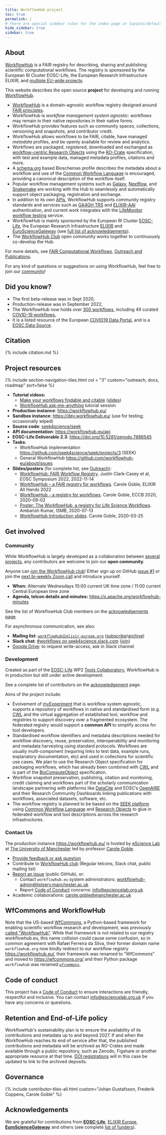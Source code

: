 ```yaml
---
title: WorkflowHub project
toc: true
permalink: /
# There are special sidebar rules for the index page in layouts/default.html
hide_sidebar: true
sidebar: true
---
```


## About

[WorkflowHub](https://workflowhub.eu/) is a FAIR registry for describing, sharing and publishing scientific computational workflows. The registry is sponsored by the European RI Cluster EOSC-Life, the European Research Infrastructure ELIXIR, and [multiple EU-wide projects](/project/acknowledgements/#funding).

This website describes the open source **project** for developing and running [WorkflowHub](https://workflowhub.eu/).

* [WorkflowHub](https://workflowhub.eu) is a domain-agnostic workflow registry designed around [FAIR principles](https://workflows.community/groups/fair/).
* WorkflowHub is *workflow management system agnostic*: workflows may remain in their native repositories in their native forms. 
* WorkflowHub provides features such as community spaces, collections, versioning and snapshots, and contributor credit.
* WorkflowHub allows workflows to be FAIR, citable, have managed *metadata* profiles, and be openly available for review and analytics.
* Workflows are packaged, registered, downloaded and exchanged as [workflow-centric Research Objects](/Workflow-RO-Crate/) using the [RO-Crate](https://w3id.org/ro/crate) specification, with test and example data, managed metadata profiles, citations and more.
* A [schema.org](https://schema.org/) based Bioschemas profile describes the metadata about a workflow and use of the [Common Workflow Language](https://www.commonwl.org/) is encouraged, providing a canonical description of the workflow itself.
* Popular workflow management systems such as [Galaxy](https://galaxyproject.org/), [Nextflow](https://nextflow.io/), and [Snakemake](https://snakemake.readthedocs.io/) are working with the Hub to seamlessly and automatically support object packaging, registration and exchange.
* In addition to its own [APIs](https://workflowhub.eu/api), WorkflowHub supports community registry standards and services such as [GA4GH TRS](https://about.workflowhub.eu/TRS/) and [ELIXIR-AAI](https://elixir-europe.org/services/compute/aai) authentication, and current work integrates with the [LifeMonitor workflow testing](https://lifemonitor.eu/) service.
* WorkflowHub is mainly sponsored by the European RI Cluster [EOSC-Life](https://www.eosc-life.eu/), the European Research Infrastructure [ELIXIR](https://elixir-europe.org/) and [EuroScienceGateway](http://eurosciencegateway.eu/) (see [full list of acknowledgements](/project/acknowledgements/#funding)).
* The [WorkflowHub Club](/project/community/) open community works together to continuously co-develop the Hub.  

For more details, see [FAIR Computational Workflows](https://workflows.community/groups/fair/), [Outreach and Publications](project/outreach).

For any kind of questions or suggestions on using WorkflowHub, feel free to join our [community](#community)!


## Did you know?

* The first beta-release was in Sept 2020, 
* Production-release was in September 2022, 
* The WorkflowHub now holds over [300 workflows](https://workflowhub.eu/workflows), including 49 curated [COVID-19 workflows](https://covid19.workflowhub.eu/),  
* It is a listed resource of the European [COVID19 Data Portal](https://www.covid19dataportal.org/), and is a [EOSC Data Source](https://marketplace.eosc-portal.eu/datasources/eosc.elixir-uk.5126ffcc8e23f65bbbe219d36128f2c8).


## Citation

{% include citation.md %}


## Project resources

{% include section-navigation-tiles.html col = "3" custom="outreach, docs, roadmap" sort=false %}

* **Tutorial videos:** 
  * [Make your workflows findable and citable](https://www.youtube.com/watch?v=2kGKxaPuQN8) ([slides](https://doi.org/10.5281/zenodo.7787488))
  * [WorkflowHub ask-me-anything](https://workflowhub.eu/presentations/19?version=1) tutorial session
* **Production instance**: <https://workflowhub.eu/> 
* **Sandbox instance**: <https://dev.workflowhub.eu/> (use for testing; occasionally wiped)
* **Source code**: [seek4science/seek](https://github.com/seek4science/seek) 
* **API documentation**: <https://workflowhub.eu/api>
* **EOSC-Life Deliverable 2.3**: <https://doi.org/10.5281/zenodo.7886545>
* **Tasks**: 
  * WorkflowHub implementation <https://github.com/seek4science/seek/projects/3> (SEEK)
  * General WorkflowHub <https://github.com/workflowhub-eu/about/issues>
* **Slides/posters** (for complete list, see [Outreach](/project/outreach/)):
  * [WorkflowHub: FAIR Workflow Registry](https://doi.org/10.5281/zenodo.7323471). Justin Clark-Casey et al, EOSC Symposium 2022, 2022-11-14
  * [WorkflowHub – a FAIR registry for workflows](https://doi.org/10.7490/f1000research.1118984.1). Carole Goble, ELIXIR All Hands 2022
  * [WorkflowHub - a registry for workflows](https://doi.org/10.5281/zenodo.4012124). Carole Goble, ECCB 2020, 2020-09-02
  * [Poster: The WorkflowHub, a registry for Life Science Workflows](https://workflowhub.eu/presentations/1). Ambarish Kumar, ISMB, 2020-07-13
  * [WorkflowHub Introduction slides](https://drive.google.com/open?id=1hfBAjjRnL9jGoxHEvq66Wo-wuKqouR3C). Carole Goble, 2020-03-25


## Get involved


### Community

While WorkflowHub is largely developed as a collaboration between [several projects](/project/acknowledgements), any contributors are welcome to join our **open community**.

Anyone can [join the WorkflowHub club](https://github.com/workflowhub-eu/about/issues/1)! Either sign up on GitHub [issue #1](https://github.com/workflowhub-eu/about/issues/1) or join the [next bi-weekly Zoom call](https://s.apache.org/workflowhub-minutes) and introduce yourself.

* **When:** Alternate Wednesdays 10:00 current UK time zone / 11:00 current Central European time zone 
* **Agenda, telcon details and minutes:** <https://s.apache.org/workflowhub-minutes>

See the list of WorkflowHub Club members on the [acknowledgements page](/project/acknowledgements).

For asynchronous communication, see also:

* **Mailing list**: [`workflowhub😊elixir-europe.org`](https://lists.elixir-europe.org/mailman/listinfo/workflowhub_elixir-europe.org) ([subscribe](https://lists.elixir-europe.org/mailman/listinfo/workflowhub_elixir-europe.org)/[archive](https://mail.elixir-europe.org/pipermail/workflowhub_elixir-europe.org/))
* **Slack chat**:  [#workflows on seek4science.slack.com](https://seek4science.slack.com/archives/CPLLVV94L) ([join](https://join.slack.com/t/seek4science/shared_invite/zt-csqh94qb-kf~kFbZxuHl1Hpxhbc8avw))
* [Google Drive](https://drive.google.com/drive/folders/1_bZ63W4oRtWL5OnWJNYvE4u3A27VyGGe): to request write-access, ask in Slack channel


### Development

Created as part of the [EOSC-Life](https://www.eosc-life.eu) WP2 [Tools Collaboratory](https://github.com/eosc-life/tools-collaboratory-roadmap), WorkflowHub is in production but still under active development.

See a complete list of contributors on the [acknowledgement](/project/acknowledgements) page.

Aims of the project include:

* Evolvement of [myExperiment](https://myexperiment.org/) that is workflow system agnostic, supports a repository of workflows in native and standardised form (e.g. [CWL](https://www.commonwl.org/) and the virtual aggregation of established tool, workflow and registries to support discovery over a fragmented ecosystem. The federated registry would support a **common API** to simplify access for tool developers.
* Standardised workflow identifiers and metadata descriptions needed for workflow discovery, reuse, preservation, interoperability and monitoring and metadata harvesting using standard protocols. Workflows are usually multi-component (requiring links to test data, example runs, explanatory documentation, etc) and used in collections for scientific use cases. We plan to use the Research Object specification for packaging workflows, which has already been combined with [CWL](https://www.commonwl.org/) and is part of the [BioComputeObject](http://biocomputeobject.org/) specification.
* Workflow snapshot preservation, publishing, citation and monitoring, credit claiming and workflows part of the scholarly communication landscape partnering with platforms like [DataCite](https://datacite.org/) and EOSC’s [OpenAIRE](https://www.openaire.eu/) and their Research Community Dashboards linking publications with workflows, associated datasets, software, etc.
* The workflow registry is planned to be based on the [SEEK platform](https://seek4science.org/) using [Common Workflow Language](https://www.commonwl.org/) and [Research Objects](http://www.researchobject.org/) to glue in federated workflow and tool descriptions across the research infrastructures.


### Contact Us

The production instance <https://workflowhub.eu/> is hosted by [eScience Lab](https://esciencelab.org.uk/) at [The University of Manchester](https://www.manchester.ac.uk/) led by professor [Carole Goble](https://research.manchester.ac.uk/en/persons/carole.goble).

* [Provide feedback or ask question](https://workflowhub.eu/home/feedback)
* Contribute to [WorkflowHub club](https://about.workflowhub.eu/project/community/) (Regular telcons, Slack chat, public mailing list)
* [Report an issue](https://workflowhub.eu/home/report_issue) (public GitHub), or:
  - Contact `workflowhub.eu` system administrators: <workflowhub-admin@listserv.manchester.ac.uk>
  - Report [Code of Conduct](https://github.com/workflowhub-eu/about/blob/master/CODE_OF_CONDUCT.md) concerns: <info@esciencelab.org.uk>
* Academic collaborations: <carole.goble@manchester.ac.uk>


## WfCommons and WorkflowHub

Note that the US-based [WfCommons](https://wfcommons.org/), a Python-based framework for enabling scientific workflow research and development, was previously [called "WorkflowHub"](https://doi.org/10.1109/WORKS51914.2020.00012). While that framework is not related to our registry workflowhub.eu, this name collision could cause some confusion, so in common agreement with Rafael Ferreira da Silva, their former domain name `workflowhub.org` 
now kindly redirect to our workflow registry <https://workflowhub.eu/>, their framework was renamed to "WfCommons" and moved to <https://wfcommons.org/> and their Python package `workflowhub` was renamed [`wfcommons`](https://pypi.org/project/wfcommons/).


## Code of conduct

This project has a [Code of Conduct](https://github.com/workflowhub-eu/about/blob/master/CODE_OF_CONDUCT.md) to ensure interactions are friendly, respectful and inclusive. You can contact <info@esciencelab.org.uk> if you have any concerns or questions.


## Retention and End-of-Life policy

WorkflowHub's sustainability plan is to ensure the availability of its contributions and metadata up to and beyond 2027. If and when the WorkflowHub reaches its end of service after that, the published contributions and metadata will be archived as RO-Crates and made available through a public repository, such as Zenodo, Figshare or another appropriate resource at that time. [DOI registrations](/docs/citable/) will in this case be updated to link to the archived deposits.


## Governance

{% include contributor-tiles-all.html custom="Johan Gustafsson, Frederik Coppens, Carole Goble" %}


## Acknowledgements

We are grateful for contributions from  [**EOSC-Life**](https://www.eosc-life.eu/), [ELIXIR Europe](https://elixir-europe.org/), [**EuroScienceGateway**](http://eurosciencegateway.eu/) and others (see complete [list of funders](/project/acknowledgements#funding)).

<!-- NOTE: Always update list above AND the acknowledgements.md page -->









